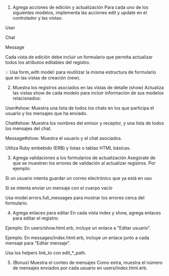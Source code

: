 1. Agrega acciones de edición y actualización
Para cada uno de los siguientes modelos, implementa las acciones edit y update en el controlador y las vistas:

User

Chat

Message

Cada vista de edición debe incluir un formulario que permita actualizar todos los atributos editables del registro.

💡 Usa form_with model: para reutilizar la misma estructura de formulario que en las vistas de creación (new).

2. Muestra los registros asociados en las vistas de detalle (show)
Actualiza las vistas show de cada modelo para incluir información de sus modelos relacionados:

User#show: Muestra una lista de todos los chats en los que participa el usuario y los mensajes que ha enviado.

Chat#show: Muestra los nombres del emisor y receptor, y una lista de todos los mensajes del chat.

Message#show: Muestra el usuario y el chat asociados.

Utiliza Ruby embebido (ERB) y listas o tablas HTML básicas.

3. Agrega validaciones a los formularios de actualización
Asegúrate de que se muestren los errores de validación al actualizar registros. Por ejemplo:

Si un usuario intenta guardar un correo electrónico que ya está en uso

Si se intenta enviar un mensaje con el cuerpo vacío

Usa model.errors.full_messages para mostrar los errores cerca del formulario.

4. Agrega enlaces para editar
En cada vista index y show, agrega enlaces para editar el registro:

Ejemplo: En users/show.html.erb, incluye un enlace a "Editar usuario".

Ejemplo: En messages/index.html.erb, incluye un enlace junto a cada mensaje para "Editar mensaje".

Usa los helpers link_to con edit_*_path.

5. (Bonus) Muestra el conteo de mensajes
Como extra, muestra el número de mensajes enviados por cada usuario en users/index.html.erb.

